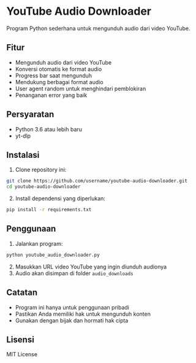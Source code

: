 # YouTube Audio Downloader

Program Python sederhana untuk mengunduh audio dari video YouTube.

## Fitur

- Mengunduh audio dari video YouTube
- Konversi otomatis ke format audio
- Progress bar saat mengunduh
- Mendukung berbagai format audio
- User agent random untuk menghindari pemblokiran
- Penanganan error yang baik

## Persyaratan

- Python 3.6 atau lebih baru
- yt-dlp

## Instalasi

1. Clone repository ini:
```bash
git clone https://github.com/username/youtube-audio-downloader.git
cd youtube-audio-downloader
```

2. Install dependensi yang diperlukan:
```bash
pip install -r requirements.txt
```

## Penggunaan

1. Jalankan program:
```bash
python youtube_audio_downloader.py
```

2. Masukkan URL video YouTube yang ingin diunduh audionya
3. Audio akan disimpan di folder `audio_downloads`

## Catatan

- Program ini hanya untuk penggunaan pribadi
- Pastikan Anda memiliki hak untuk mengunduh konten
- Gunakan dengan bijak dan hormati hak cipta

## Lisensi

MIT License 